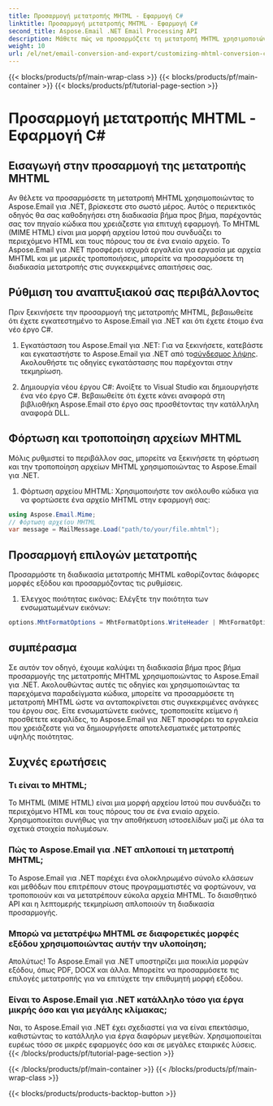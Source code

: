 ```yaml
---
title: Προσαρμογή μετατροπής MHTML - Εφαρμογή C#
linktitle: Προσαρμογή μετατροπής MHTML - Εφαρμογή C#
second_title: Aspose.Email .NET Email Processing API
description: Μάθετε πώς να προσαρμόζετε τη μετατροπή MHTML χρησιμοποιώντας το Aspose.Email για .NET. Οδηγός βήμα προς βήμα με τον πηγαίο κώδικα C#.
weight: 10
url: /el/net/email-conversion-and-export/customizing-mhtml-conversion-csharp-implementation/
---
```


{{< blocks/products/pf/main-wrap-class >}}
{{< blocks/products/pf/main-container >}}
{{< blocks/products/pf/tutorial-page-section >}}

# Προσαρμογή μετατροπής MHTML - Εφαρμογή C#


## Εισαγωγή στην προσαρμογή της μετατροπής MHTML

Αν θέλετε να προσαρμόσετε τη μετατροπή MHTML χρησιμοποιώντας το Aspose.Email για .NET, βρίσκεστε στο σωστό μέρος. Αυτός ο περιεκτικός οδηγός θα σας καθοδηγήσει στη διαδικασία βήμα προς βήμα, παρέχοντάς σας τον πηγαίο κώδικα που χρειάζεστε για επιτυχή εφαρμογή. Το MHTML (MIME HTML) είναι μια μορφή αρχείου Ιστού που συνδυάζει το περιεχόμενο HTML και τους πόρους του σε ένα ενιαίο αρχείο. Το Aspose.Email για .NET προσφέρει ισχυρά εργαλεία για εργασία με αρχεία MHTML και με μερικές τροποποιήσεις, μπορείτε να προσαρμόσετε τη διαδικασία μετατροπής στις συγκεκριμένες απαιτήσεις σας.

## Ρύθμιση του αναπτυξιακού σας περιβάλλοντος

Πριν ξεκινήσετε την προσαρμογή της μετατροπής MHTML, βεβαιωθείτε ότι έχετε εγκατεστημένο το Aspose.Email για .NET και ότι έχετε έτοιμο ένα νέο έργο C#.

1. Εγκατάσταση του Aspose.Email για .NET:
Για να ξεκινήσετε, κατεβάστε και εγκαταστήστε το Aspose.Email για .NET από το[σύνδεσμος λήψης](https://releases.aspose.com/email/net). Ακολουθήστε τις οδηγίες εγκατάστασης που παρέχονται στην τεκμηρίωση.

2. Δημιουργία νέου έργου C#:
Ανοίξτε το Visual Studio και δημιουργήστε ένα νέο έργο C#. Βεβαιωθείτε ότι έχετε κάνει αναφορά στη βιβλιοθήκη Aspose.Email στο έργο σας προσθέτοντας την κατάλληλη αναφορά DLL.

## Φόρτωση και τροποποίηση αρχείων MHTML

Μόλις ρυθμιστεί το περιβάλλον σας, μπορείτε να ξεκινήσετε τη φόρτωση και την τροποποίηση αρχείων MHTML χρησιμοποιώντας το Aspose.Email για .NET.

1. Φόρτωση αρχείου MHTML:
Χρησιμοποιήστε τον ακόλουθο κώδικα για να φορτώσετε ένα αρχείο MHTML στην εφαρμογή σας:

```csharp
using Aspose.Email.Mime;
// Φόρτωση αρχείου MHTML
var message = MailMessage.Load("path/to/your/file.mhtml");
```

## Προσαρμογή επιλογών μετατροπής

Προσαρμόστε τη διαδικασία μετατροπής MHTML καθορίζοντας διάφορες μορφές εξόδου και προσαρμόζοντας τις ρυθμίσεις.

1. Έλεγχος ποιότητας εικόνας:
Ελέγξτε την ποιότητα των ενσωματωμένων εικόνων:

```csharp
options.MhtFormatOptions = MhtFormatOptions.WriteHeader | MhtFormatOptions.HideExtraPrintHeader;
```

## συμπέρασμα

Σε αυτόν τον οδηγό, έχουμε καλύψει τη διαδικασία βήμα προς βήμα προσαρμογής της μετατροπής MHTML χρησιμοποιώντας το Aspose.Email για .NET. Ακολουθώντας αυτές τις οδηγίες και χρησιμοποιώντας τα παρεχόμενα παραδείγματα κώδικα, μπορείτε να προσαρμόσετε τη μετατροπή MHTML ώστε να ανταποκρίνεται στις συγκεκριμένες ανάγκες του έργου σας. Είτε ενσωματώνετε εικόνες, τροποποιείτε κείμενο ή προσθέτετε κεφαλίδες, το Aspose.Email για .NET προσφέρει τα εργαλεία που χρειάζεστε για να δημιουργήσετε αποτελεσματικές μετατροπές υψηλής ποιότητας.

## Συχνές ερωτήσεις

### Τι είναι το MHTML;

Το MHTML (MIME HTML) είναι μια μορφή αρχείου Ιστού που συνδυάζει το περιεχόμενο HTML και τους πόρους του σε ένα ενιαίο αρχείο. Χρησιμοποιείται συνήθως για την αποθήκευση ιστοσελίδων μαζί με όλα τα σχετικά στοιχεία πολυμέσων.

### Πώς το Aspose.Email για .NET απλοποιεί τη μετατροπή MHTML;

Το Aspose.Email για .NET παρέχει ένα ολοκληρωμένο σύνολο κλάσεων και μεθόδων που επιτρέπουν στους προγραμματιστές να φορτώνουν, να τροποποιούν και να μετατρέπουν εύκολα αρχεία MHTML. Το διαισθητικό API και η λεπτομερής τεκμηρίωση απλοποιούν τη διαδικασία προσαρμογής.

### Μπορώ να μετατρέψω MHTML σε διαφορετικές μορφές εξόδου χρησιμοποιώντας αυτήν την υλοποίηση;

Απολύτως! Το Aspose.Email για .NET υποστηρίζει μια ποικιλία μορφών εξόδου, όπως PDF, DOCX και άλλα. Μπορείτε να προσαρμόσετε τις επιλογές μετατροπής για να επιτύχετε την επιθυμητή μορφή εξόδου.

### Είναι το Aspose.Email για .NET κατάλληλο τόσο για έργα μικρής όσο και για μεγάλης κλίμακας;

Ναι, το Aspose.Email για .NET έχει σχεδιαστεί για να είναι επεκτάσιμο, καθιστώντας το κατάλληλο για έργα διαφόρων μεγεθών. Χρησιμοποιείται ευρέως τόσο σε μικρές εφαρμογές όσο και σε μεγάλες εταιρικές λύσεις.
{{< /blocks/products/pf/tutorial-page-section >}}

{{< /blocks/products/pf/main-container >}}
{{< /blocks/products/pf/main-wrap-class >}}

{{< blocks/products/products-backtop-button >}}
